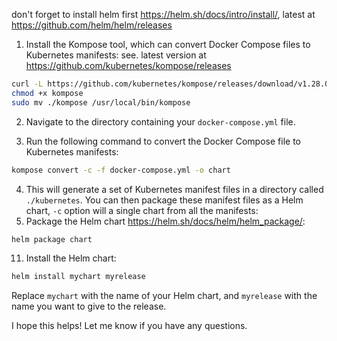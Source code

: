 
don't forget to install helm first https://helm.sh/docs/intro/install/, latest at https://github.com/helm/helm/releases 

1. Install the Kompose tool, which can convert Docker Compose files to Kubernetes manifests:
see. latest version at https://github.com/kubernetes/kompose/releases

```bash
curl -L https://github.com/kubernetes/kompose/releases/download/v1.28.0/kompose-linux-amd64 -o kompose
chmod +x kompose
sudo mv ./kompose /usr/local/bin/kompose
```

2. Navigate to the directory containing your `docker-compose.yml` file.

3. Run the following command to convert the Docker Compose file to Kubernetes manifests:

```bash
kompose convert -c -f docker-compose.yml -o chart
```

4. This will generate a set of Kubernetes manifest files in a directory called `./kubernetes`. You can then package these manifest files as a Helm chart, `-c` option will a single chart from all the manifests:
5. Package the Helm chart https://helm.sh/docs/helm/helm_package/:

```bash
helm package chart
```

11. Install the Helm chart:

```bash
helm install mychart myrelease
```

Replace `mychart` with the name of your Helm chart, and `myrelease` with the name you want to give to the release.

I hope this helps! Let me know if you have any questions.
